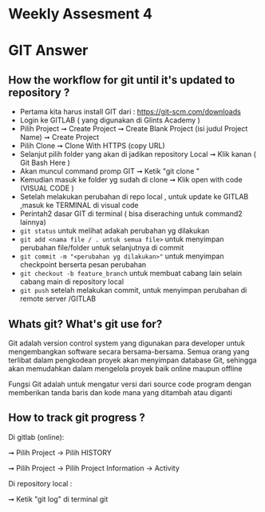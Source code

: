 # Weekly Assesment 4

# GIT Answer

## How the workflow for git until it's updated to repository ?

  - Pertama kita harus install GIT dari : https://git-scm.com/downloads
  - Login ke GITLAB ( yang digunakan di Glints Academy )
  - Pilih Project ➞ Create Project ➞ Create Blank Project (isi judul Project Name) ➞ Create Project
  - Pilih Clone ➞ Clone With HTTPS (copy URL)
  - Selanjut pilih folder yang akan di jadikan repository Local ➞ Klik kanan ( Git Bash Here )
  - Akan muncul command promp GIT ➞ Ketik "git clone <paste url dari gitlab>"
  - Kemudian masuk ke folder yg sudah di clone ➞ Klik open with code (VISUAL CODE )
  - Setelah melakukan perubahan di repo local , untuk update ke GITLAB ,masuk ke TERMINAL di visual code
  - Perintah2 dasar GIT di terminal ( bisa diseraching untuk command2 lainnya)
  - `git status` untuk melihat adakah perubahan yg dilakukan
  - `git add <nama file / . untuk semua file>` untuk menyimpan perubahan file/folder untuk selanjutnya di commit
  - `git commit -m "<perubahan yg dilakukan>"` untuk menyimpan checkpoint  berserta pesan perubahan
  - `git checkout -b feature_branch` untuk membuat cabang lain selain cabang main di repository local
  - `git push` setelah melakukan commit, untuk menyimpan perubahan di remote server /GITLAB
   
## Whats git? What's git use for?

  Git adalah version control system yang digunakan para developer untuk mengembangkan software secara bersama-bersama. Semua orang yang terlibat dalam pengkodean proyek akan menyimpan database Git, sehingga akan memudahkan dalam mengelola proyek baik online maupun offline

  Fungsi Git adalah untuk mengatur versi dari source code program dengan memberikan tanda baris dan kode mana yang ditambah atau diganti

## How to track git progress ?


  Di gitlab (online):

  ➞ Pilih Project -> Pilih HISTORY

  ➞ Pilih Project -> Pilih Project Information -> Activity

  Di repository local :

  ➞ Ketik "git log" di terminal git
